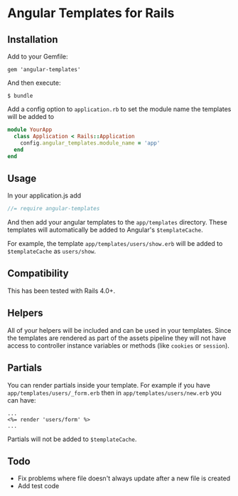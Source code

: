 # Angular Templates for Rails

## Installation

Add to your Gemfile:

    gem 'angular-templates'

And then execute:

    $ bundle

Add a config option to `application.rb` to set the module name the templates will be added
to

```ruby
module YourApp
  class Application < Rails::Application
    config.angular_templates.module_name = 'app'
  end
end
```

## Usage

In your application.js add

```javascript
//= require angular-templates
```

And then add your angular templates to the `app/templates`
directory. These templates will automatically be added to
Angular's `$templateCache`.

For example, the template `app/templates/users/show.erb` will be added
to `$templateCache` as `users/show`.

## Compatibility

This has been tested with Rails 4.0+.

## Helpers

All of your helpers will be included and can be used in your
templates. Since the templates are rendered as part of the assets
pipeline they will not have access to controller instance
variables or methods (like `cookies` or `session`).

## Partials

You can render partials inside your template. For example if you have
`app/templates/users/_form.erb` then in `app/templates/users/new.erb`
you can have:

```erb
...
<%= render 'users/form' %>
...
```

Partials will not be added to `$templateCache`.

## Todo

- Fix problems where file doesn't always update after a new file is
  created
- Add test code
